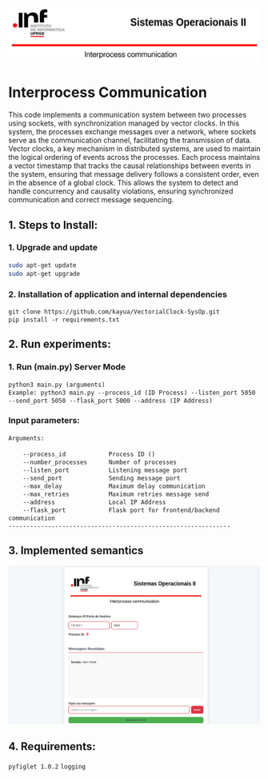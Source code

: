 ![SysOP](Resources/ScreenSysOp.png)
# Interprocess Communication
This code implements a communication system between two processes using sockets, with synchronization managed by vector clocks. In this system, the processes exchange messages over a network, where sockets serve as the communication channel, facilitating the transmission of data. Vector clocks, a key mechanism in distributed systems, are used to maintain the logical ordering of events across the processes. Each process maintains a vector timestamp that tracks the causal relationships between events in the system, ensuring that message delivery follows a consistent order, even in the absence of a global clock. This allows the system to detect and handle concurrency and causality violations, ensuring synchronized communication and correct message sequencing.

## 1. Steps to Install:



### 1. Upgrade and update
   ```bash   
   sudo apt-get update
   sudo apt-get upgrade 
   ```
### 2. Installation of application and internal dependencies

    git clone https://github.com/kayua/VectorialClock-SysOp.git
    pip install -r requirements.txt

   
## 2. Run experiments:


### 1. Run (main.py) Server Mode
    
    python3 main.py (arguments)
    Example: python3 main.py --process_id (ID Process) --listen_port 5050 --send_port 5050 --flask_port 5000 --address (IP Address)
    

### Input parameters:

    Arguments:

        --process_id            Process ID ()
        --number_processes      Number of processes
        --listen_port           Listening message port
        --send_port             Sending message port 
        --max_delay             Maximum delay communication
        --max_retries           Maximum retries message send
        --address               Local IP Address
        --flask_port            Flask port for frontend/backend communication
    --------------------------------------------------------------


## 3. Implemented semantics

![Execution](Resources/execution.png)

## 4. Requirements:

`pyfiglet 1.0.2`
`logging`